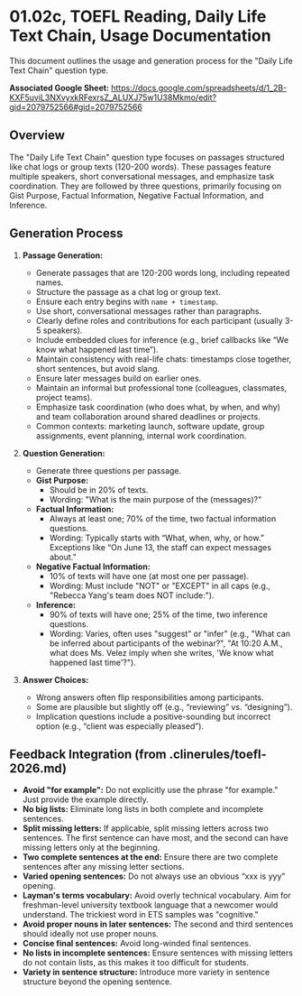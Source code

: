 # 01.02c, TOEFL Reading, Daily Life Text Chain, Usage Documentation

This document outlines the usage and generation process for the "Daily Life Text Chain" question type.

**Associated Google Sheet:** https://docs.google.com/spreadsheets/d/1_2B-KXF5uviL3NXvyxkRFexrsZ_ALUXJ75w1U38Mkmo/edit?gid=2079752566#gid=2079752566

## Overview
The "Daily Life Text Chain" question type focuses on passages structured like chat logs or group texts (120-200 words). These passages feature multiple speakers, short conversational messages, and emphasize task coordination. They are followed by three questions, primarily focusing on Gist Purpose, Factual Information, Negative Factual Information, and Inference.

## Generation Process
1.  **Passage Generation:**
    *   Generate passages that are 120-200 words long, including repeated names.
    *   Structure the passage as a chat log or group text.
    *   Ensure each entry begins with `name + timestamp`.
    *   Use short, conversational messages rather than paragraphs.
    *   Clearly define roles and contributions for each participant (usually 3-5 speakers).
    *   Include embedded clues for inference (e.g., brief callbacks like “We know what happened last time”).
    *   Maintain consistency with real-life chats: timestamps close together, short sentences, but avoid slang.
    *   Ensure later messages build on earlier ones.
    *   Maintain an informal but professional tone (colleagues, classmates, project teams).
    *   Emphasize task coordination (who does what, by when, and why) and team collaboration around shared deadlines or projects.
    *   Common contexts: marketing launch, software update, group assignments, event planning, internal work coordination.

2.  **Question Generation:**
    *   Generate three questions per passage.
    *   **Gist Purpose:**
        *   Should be in 20% of texts.
        *   Wording: "What is the main purpose of the (messages)?"
    *   **Factual Information:**
        *   Always at least one; 70% of the time, two factual information questions.
        *   Wording: Typically starts with “What, when, why, or how.” Exceptions like “On June 13, the staff can expect messages about.”
    *   **Negative Factual Information:**
        *   10% of texts will have one (at most one per passage).
        *   Wording: Must include "NOT" or "EXCEPT" in all caps (e.g., "Rebecca Yang's team does NOT include:").
    *   **Inference:**
        *   90% of texts will have one; 25% of the time, two inference questions.
        *   Wording: Varies, often uses "suggest" or "infer" (e.g., "What can be inferred about participants of the webinar?", "At 10:20 A.M., what does Ms. Velez imply when she writes, 'We know what happened last time'?").

3.  **Answer Choices:**
    *   Wrong answers often flip responsibilities among participants.
    *   Some are plausible but slightly off (e.g., “reviewing” vs. “designing”).
    *   Implication questions include a positive-sounding but incorrect option (e.g., “client was especially pleased”).

## Feedback Integration (from .clinerules/toefl-2026.md)
*   **Avoid "for example":** Do not explicitly use the phrase "for example." Just provide the example directly.
*   **No big lists:** Eliminate long lists in both complete and incomplete sentences.
*   **Split missing letters:** If applicable, split missing letters across two sentences. The first sentence can have most, and the second can have missing letters only at the beginning.
*   **Two complete sentences at the end:** Ensure there are two complete sentences after any missing letter sections.
*   **Varied opening sentences:** Do not always use an obvious “xxx is yyy” opening.
*   **Layman's terms vocabulary:** Avoid overly technical vocabulary. Aim for freshman-level university textbook language that a newcomer would understand. The trickiest word in ETS samples was "cognitive."
*   **Avoid proper nouns in later sentences:** The second and third sentences should ideally not use proper nouns.
*   **Concise final sentences:** Avoid long-winded final sentences.
*   **No lists in incomplete sentences:** Ensure sentences with missing letters do not contain lists, as this makes it too difficult for students.
*   **Variety in sentence structure:** Introduce more variety in sentence structure beyond the opening sentence.
